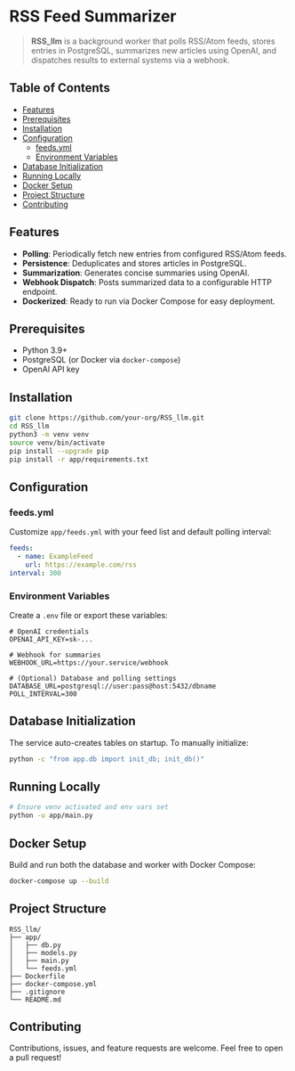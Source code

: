 # RSS Feed Summarizer

> **RSS_llm** is a background worker that polls RSS/Atom feeds, stores entries in PostgreSQL, summarizes new articles using OpenAI, and dispatches results to external systems via a webhook.

## Table of Contents
- [Features](#features)
- [Prerequisites](#prerequisites)
- [Installation](#installation)
- [Configuration](#configuration)
  - [feeds.yml](#feedsyml)
  - [Environment Variables](#environment-variables)
- [Database Initialization](#database-initialization)
- [Running Locally](#running-locally)
- [Docker Setup](#docker-setup)
- [Project Structure](#project-structure)
- [Contributing](#contributing)

## Features
- **Polling**: Periodically fetch new entries from configured RSS/Atom feeds.
- **Persistence**: Deduplicates and stores articles in PostgreSQL.
- **Summarization**: Generates concise summaries using OpenAI.
- **Webhook Dispatch**: Posts summarized data to a configurable HTTP endpoint.
- **Dockerized**: Ready to run via Docker Compose for easy deployment.

## Prerequisites
- Python 3.9+
- PostgreSQL (or Docker via `docker-compose`)
- OpenAI API key

## Installation
```bash
git clone https://github.com/your-org/RSS_llm.git
cd RSS_llm
python3 -m venv venv
source venv/bin/activate
pip install --upgrade pip
pip install -r app/requirements.txt
```

## Configuration

### feeds.yml
Customize `app/feeds.yml` with your feed list and default polling interval:
```yaml
feeds:
  - name: ExampleFeed
    url: https://example.com/rss
interval: 300
```

### Environment Variables
Create a `.env` file or export these variables:
```dotenv
# OpenAI credentials
OPENAI_API_KEY=sk-...

# Webhook for summaries
WEBHOOK_URL=https://your.service/webhook

# (Optional) Database and polling settings
DATABASE_URL=postgresql://user:pass@host:5432/dbname
POLL_INTERVAL=300
```

## Database Initialization
The service auto-creates tables on startup. To manually initialize:
```bash
python -c "from app.db import init_db; init_db()"
```

## Running Locally
```bash
# Ensure venv activated and env vars set
python -u app/main.py
```

## Docker Setup
Build and run both the database and worker with Docker Compose:
```bash
docker-compose up --build
```

## Project Structure
```
RSS_llm/
├── app/
│   ├── db.py
│   ├── models.py
│   ├── main.py
│   └── feeds.yml
├── Dockerfile
├── docker-compose.yml
├── .gitignore
└── README.md
```

## Contributing
Contributions, issues, and feature requests are welcome. Feel free to open a pull request!